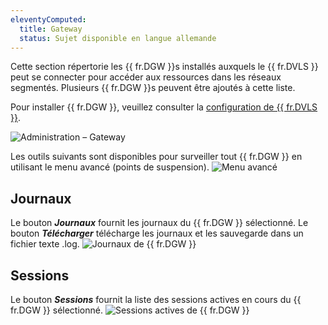 ```yaml
---
eleventyComputed:
  title: Gateway
  status: Sujet disponible en langue allemande
---
```

Cette section répertorie les {{ fr.DGW }}s installés auxquels le {{ fr.DVLS }} peut se connecter pour accéder aux ressources dans les réseaux segmentés. Plusieurs {{ fr.DGW }}s peuvent être ajoutés à cette liste.

Pour installer {{ fr.DGW }}, veuillez consulter la [configuration de {{ fr.DVLS }}](/dgw/server/server-configuration/).

![Administration – Gateway](https://cdnweb.devolutions.net/docs/docs_en_server_ServerOp0069.png)

Les outils suivants sont disponibles pour surveiller tout {{ fr.DGW }} en utilisant le menu avancé (points de suspension).
![Menu avancé](https://cdnweb.devolutions.net/docs/docs_en_server_ServerOp0070.png)

## Journaux
Le bouton ***Journaux*** fournit les journaux du {{ fr.DGW }} sélectionné. Le bouton ***Télécharger*** télécharge les journaux et les sauvegarde dans un fichier texte .log.
![Journaux de {{ fr.DGW }}](https://cdnweb.devolutions.net/docs/docs_en_server_ServerOp0071.png)

## Sessions
Le bouton ***Sessions*** fournit la liste des sessions actives en cours du {{ fr.DGW }} sélectionné.
![Sessions actives de {{ fr.DGW }}](https://cdnweb.devolutions.net/docs/docs_en_server_ServerOp0072.png)
